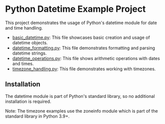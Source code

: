 # Python Datetime Example Project

This project demonstrates the usage of Python's datetime module for date and time handling.

- [basic_datetime.py](basic_datetime.py): This file showcases basic creation and usage of datetime objects.
- [datetime_formatting.py](datetime_formatting.py): This file demonstrates formatting and parsing datetime strings.
- [datetime_operations.py](datetime_operations.py): This file shows arithmetic operations with dates and times.
- [timezone_handling.py](timezone_handling.py): This file demonstrates working with timezones.

## Installation

The datetime module is part of Python's standard library, so no additional installation is required.

Note: The timezone examples use the zoneinfo module which is part of the standard library in Python 3.9+.